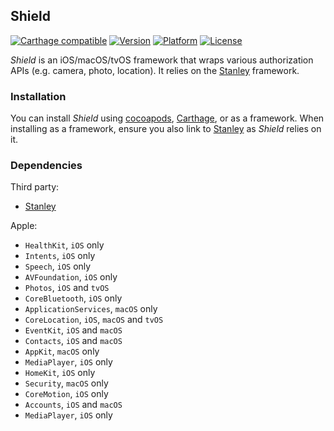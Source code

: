 ## Shield

[![Carthage compatible](https://img.shields.io/badge/Carthage-compatible-4BC51D.svg?style=flat)](https://github.com/Carthage/Carthage)
[![Version](http://img.shields.io/cocoapods/v/Shield.svg)](http://cocoapods.org/?q=Shield)
[![Platform](http://img.shields.io/cocoapods/p/Shield.svg)]()
[![License](http://img.shields.io/cocoapods/l/Shield.svg)](https://github.com/Kosoku/Shield/blob/master/license.txt)

*Shield* is an iOS/macOS/tvOS framework that wraps various authorization APIs (e.g. camera, photo, location). It relies on the [Stanley](https://github.com/Kosoku/Stanley) framework.

### Installation

You can install *Shield* using [cocoapods](https://cocoapods.org/), [Carthage](https://github.com/Carthage/Carthage), or as a framework. When installing as a framework, ensure you also link to [Stanley](https://github.com/Kosoku/Stanley) as *Shield* relies on it.

### Dependencies

Third party:

- [Stanley](https://github.com/Kosoku/Stanley)

Apple:

- `HealthKit`, `iOS` only
- `Intents`, `iOS` only
- `Speech`, `iOS` only
- `AVFoundation`, `iOS` only
- `Photos`, `iOS` and `tvOS`
- `CoreBluetooth`, `iOS` only
- `ApplicationServices`, `macOS` only
- `CoreLocation`, `iOS`, `macOS` and `tvOS`
- `EventKit`, `iOS` and `macOS`
- `Contacts`, `iOS` and `macOS`
- `AppKit`, `macOS` only
- `MediaPlayer`, `iOS` only
- `HomeKit`, `iOS` only
- `Security`, `macOS` only
- `CoreMotion`, `iOS` only
- `Accounts`, `iOS` and `macOS`
- `MediaPlayer`, `iOS` only
